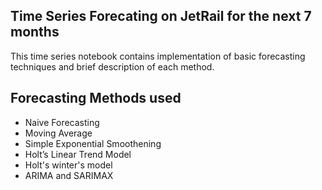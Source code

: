 ## Time Series Forecating on JetRail for the next 7 months
This time series notebook contains implementation of basic forecasting techniques and brief description of each method.


## Forecasting Methods used 
- Naive Forecasting 
- Moving Average
- Simple Exponential Smoothening
- Holt’s Linear Trend Model
- Holt's winter's model
- ARIMA and SARIMAX  
